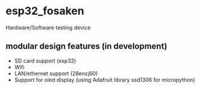 # esp32_fosaken
Hardware/Software testing device

## modular design features (in development)
- SD card support (esp32) 
- Wifi
- LAN/ethernet support (28encj60) 
- Support for oled display (using Adafruit library ssd1306 for micropython)
